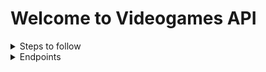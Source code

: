 # Welcome to Videogames API

<details>
    <summary>Steps to follow</summary>

- Basic structure

    - npm i express
    - Make server.js file
    - Import express in server.js and make basic structure. (see server.js for a basic template)
    - npm i nodemon
    - npm i dotenv
    - Make "healthy" endpoint to be sure server works.

- Connection to DB

    - npm i mongoose
    - Create src/database/db.js and configure database
    - Create MONGO_URI in .env 
    - Call DB in server.js

- Models making
    - Create src/entities for models
    - Create a folder for every entity and then with use the example.model.js name
    - Import schema and model from mongoose
    - Create schema. (see game.model.js for a basic template)
    - Create model. (see game.model.js for a basic template)
    - Export model.

Before doing any endpoint we need to make the controllers.

- Controller making
    - Create the file we want to do the controler (inside the folder entities) with the structure example.controller.js
    FOR A CREATE:
    - Recover the info. (see games.controller.js for a basic template)
    - Make sure the info exist. (see games.controller.js for a basic template)
        -  Handle the info if needed.
    - Answer with the info.
    FOR A READ:
    - Recover the info
    - Answer with the info
    FOR AN UPDATE:

- Abstract the routes in other files to take the responsability
    - Import router from express (see games.routes.js for a basic template)
    - Create const router (see games.routes.js for a basic template)
    - Create routes (see games.routes.js for a basic template)
    - Export router (see games.routes.js for a basic template)
    - Go to server.js and "export" the routes (```app.use('/games', gamesRoutes) ```)


</details>

<details>
    <summary>Endpoints</summary>

    - CREATE GAME

        POST http://localhost:2626/games
        
        Body:

        ``` js
            {
                "title": "Stardew Valley",
                "description": "A farm game"
            }
        ```

</details>

